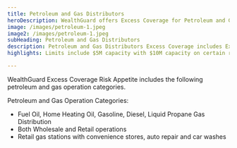 ```yaml
---
title: Petroleum and Gas Distributors
heroDescription: WealthGuard offers Excess Coverage for Petroleum and Gas Distributors. 
image: /images/petroleum-1.jpeg
image2: /images/petroleum-1.jpeg
subHeading: Petroleum and Gas Distributors
description: Petroleum and Gas Distributors Excess Coverage includes Excess Commercial General Liability including Products and Completed Operations; Excess Commercial Auto Liability including broadened pollution CA9948 follow form; Excess Liquor Liability; Excess Employers Liability; Follow Form Assault & Battery; Erroneous Delivery, Failure to Supply, Punitive Damages. 
highlights: Limits include $5M capacity with $10M capacity on certain risks.

---
```

<!-- Markdown generator - https://jaspervdj.be/lorem-markdownum/ -->

WealthGuard Excess Coverage Risk Appetite includes the following petroleum and gas operation categories.

Petroleum and Gas Operation Categories:
- Fuel Oil, Home Heating Oil, Gasoline, Diesel, Liquid Propane Gas Distribution
- Both Wholesale and Retail operations
- Retail gas stations with convenience stores, autorepair and car washes